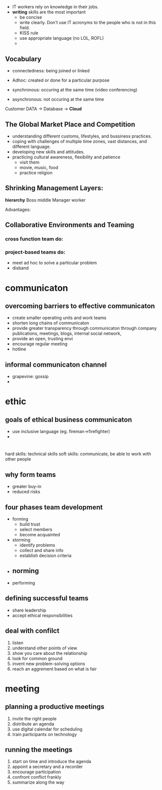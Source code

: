 ##
- IT workers rely on knowledge in their jobs.
- **writing** skills are the most important
  - be concise
  - write clearly. Don't use IT acronyms to the people who is not in this field.
  - KISS rule
  - use appropriate language (no LOL, ROFL)
  -
## Vocabulary
- connectedness: being joined or linked
- Adhoc: created or done for a particular purpose

- synchronous: occuring at the same time (video conferencing)
- asynchronous: not occuring at the same time

Customer DATA -> Database -> **Cloud**

## The Global Market Place and Competition
- understanding different customs, lifestyles, and bussiness practices.
- coping with challenges of multiple time zones, vast distances, and different language.
- developing new skills and attitudes.
- practicing cultural awareness, flexibility and patience
  - visit them
  - movie, music, food
  - practice religion

## Shrinking Management Layers:
**hierarchy**
Boss
middle Manager
worker

Advantages:

## Collaborative Environments and Teaming
### cross function team do:
### project-based teams do:
- meet ad hoc to solve a particular problem
- disband

# communicaton
## overcoming barriers to effective communicaton
- create smaller operating units and work teams
- shorten long chains of communicaton
- provide greater transparency through communicaton through company publications, meetings, blogs, internal social network,
- provide an open, trusting envi
- encourage regular meeting
- hotline

## informal communicaton channel
- grapevine: gossip
-

# ethic
## goals of ethical business communicaton
- use inclusive language (eg. fireman->firefighter)
-

#
hard skills: technical skills
soft skills: communicate, be able to work with other people

## why form teams
- greater buy-in
- reduced risks

## four phases team development
- forming
  - build trust
  - select members
  - become acquainted
- storming
  - identify problems
  - collect and share info
  - establish decision criteria
- norming
  -
- performing

## defining successful teams
- share leadership
- accept ethical responsibilities

## deal with confilct
1. listen
2. understand other points of view
3. show you care about the relationship
4. look for common ground
5. invent new problem-solving options
6. reach an aggrement based on what is fair

# meeting
## planning a productive meetings
1. invite the right people
2. distribute an agenda
3. use digital calendar for scheduling
4. train participants on technology

## running the meetings
1. start on time and introduce the agenda
2. appoint a secretary and a recorder
3. encourage participation
4. confront conflict frankly
5. summarize along the way
